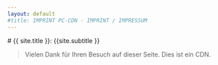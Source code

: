 ```yaml
---
layout: default
#title: IMPRINT PC-CDN - IMPRINT / IMPRESSUM 
---
```


<div id="home">
# {{ site.title }}: {{site.subtitle }}
<blockquote>
<p><span id="more-8">Vielen Dank für Ihren Besuch auf dieser Seite. Dies ist ein CDN.</span></p>
</blockquote>
</div>
